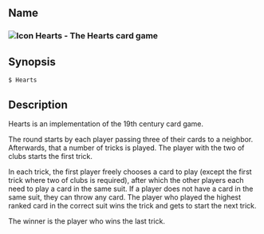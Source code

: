 ## Name

### ![Icon](/res/icons/16x16/app-hearts.png) Hearts - The Hearts card game

## Synopsis

```**sh
$ Hearts
```

## Description

Hearts is an implementation of the 19th century card game.

The round starts by each player passing three of their cards to a neighbor. Afterwards, that a number of tricks is played. The player with the two of clubs starts the first trick.

In each trick, the first player freely chooses a card to play (except the first trick where two of clubs is required), after which the other players each need to play a card in the same suit. If a player does not have a card in the same suit, they can throw any card. The player who played the highest ranked card in the correct suit wins the trick and gets to start the next trick.

The winner is the player who wins the last trick.
